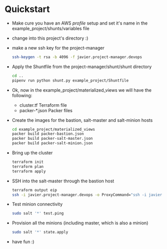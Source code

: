 # Quickstart

- Make cure you have an AWS *profile* setup and set it's name in the example_project/shunts/variables file

- change into this project's directory :)

- make a new ssh key for the project-manager

	```bash
	ssh-keygen -t rsa -b 4096 -f javier.project-manager.devops
	```

- Apply the Shuntfile from the project-manager/shunt/shunt directory

	```bash
	cd ..
	pipenv run python shunt.py example_project/Shuntfile
	```

- Ok, now in the example_project/materialized_views we will have the following:
  - cluster.tf Terraform file
  - packer-*.json Packer files

- Create the images for the bastion, salt-master and salt-minion hosts

	```bash
	cd example_project/materialized_views
	packer build packer-bastion.json
	packer build packer-salt-master.json
	packer build packer-salt-minion.json
	```
	
- Bring up the cluster

	```bash
	terraform init
	terraform plan
	terraform apply
	```

- SSH into the salt-master through the bastion host

	```bash
	terraform output eip
	ssh -i javier.project-manager.devops -o ProxyCommand="ssh -i javier.project-manager.devops -W %h:%p ubuntu@<EIP>" ubuntu@10.0.0.10
	```

- Test minion connectivity

	```bash
	sudo salt '*' test.ping
	```

- Provision all the minions (including master, which is also a minion)

	```bash
	sudo salt '*' state.apply
	```

- have fun :)
